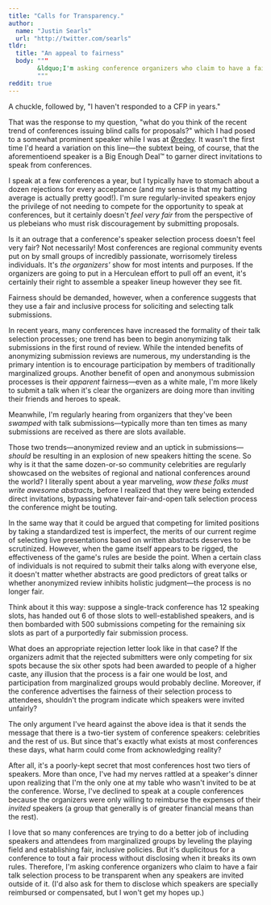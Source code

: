 ```yaml
---
title: "Calls for Transparency."
author:
  name: "Justin Searls"
  url: "http://twitter.com/searls"
tldr:
  title: "An appeal to fairness"
  body: """
        &ldquo;I'm asking conference organizers who claim to have a fair talk selection process to be transparent when any speakers are invited outside of it.&rdquo;
        """
reddit: true
---
```


A chuckle, followed by, "I haven't responded to a CFP in years."

That was the response to my question, "what do you think of the recent trend of conferences issuing blind calls for proposals?" which I had posed to a somewhat prominent speaker while I was at [Øredev](http://oredev.org). It wasn't the first time I'd heard a variation on this line—the subtext being, of course, that the aforementioend speaker is a Big Enough Deal™ to garner direct invitations to speak from conferences.

I speak at a few conferences a year, but I typically have to stomach about a dozen rejections for every acceptance (and my sense is that my batting average is actually pretty good!). I'm sure regularly-invited speakers enjoy the privilege of not needing to compete for the opportunity to speak at conferences, but it certainly doesn't *feel very fair* from the perspective of us plebeians who must risk discouragement by submitting proposals.

Is it an outrage that a conference's speaker selection process doesn't feel very fair? Not necessarily! Most conferences are regional community events put on by small groups of incredibly passionate, worrisomely tireless individuals. It's *the organizers'* show for most intents and purposes. If the organizers are going to put in a Herculean effort to pull off an event, it's certainly their right to assemble a speaker lineup however they see fit.

Fairness should be demanded, however, when a conference suggests that they use a fair and inclusive process for soliciting and selecting talk submissions.

In recent years, many conferences have increased the formality of their talk selection processes; one trend has been to begin anonymizing talk submissions in the first round of review. While the intended benefits of anonymizing submission reviews are numerous, my understanding is the primary intention is to encourage participation by members of traditionally marginalized groups. Another benefit of open and anonymous submission processes is their *apparent* fairness—even as a white male, I'm more likely to submit a talk when it's clear the organizers are doing more than inviting their friends and heroes to speak.

Meanwhile, I'm regularly hearing from organizers that they've been *swamped* with talk submissions—typically more than ten times as many submissions are received as there are slots available.

Those two trends—anonymized review and an uptick in submissions—*should* be resulting in an explosion of new speakers hitting the scene. So why is it that the same dozen-or-so community celebrities are regularly showcased on the websites of regional and national conferences around the world? I literally spent about a year marveling, *wow these folks must write awesome abstracts*, before I realized that they were being extended direct invitations, bypassing whatever fair-and-open talk selection process the conference might be touting.

In the same way that it could be argued that competing for limited positions by taking a standardized test is imperfect, the merits of our current regime of selecting live presentations based on written abstracts deserves to be scrutinized. However, when the game itself appears to be rigged, the effectiveness of the game's rules are beside the point. When a certain class of individuals is not required to submit their talks along with everyone else, it doesn't matter whether abstracts are good predictors of great talks or whether anonymized review inhibits holistic judgment—the process is no longer fair.

Think about it this way: suppose a single-track conference has 12 speaking slots, has handed out 6 of those slots to well-established speakers, and is then bombarded with 500 submissions competing for the remaining six slots as part of a purportedly fair submission process.

What does an appropriate rejection letter look like in that case? If the organizers admit that the rejected submitters were only competing for six spots because the six other spots had been awarded to people of a higher caste, any illusion that the process is a fair one would be lost, and participation from marginalized groups would probably decline. Moreover, if the conference advertises the fairness of their selection process to attendees, shouldn't the program indicate which speakers were invited unfairly?

The only argument I've heard against the above idea is that it sends the message that there is a two-tier system of conference speakers: celebrities and the rest of us. But since that's exactly what exists at most conferences these days, what harm could come from acknowledging reality?

After all, it's a poorly-kept secret that most conferences host two tiers of speakers. More than once, I've had my nerves rattled at a speaker's dinner upon realizing that I'm the only one at my table who wasn't invited to be at the conference. Worse, I've declined to speak at a couple conferences because the organizers were only willing to reimburse the expenses of their *invited* speakers (a group that generally is of greater financial means than the rest).

I love that so many conferences are trying to do a better job of including speakers and attendees from marginalized groups by leveling the playing field and establishing fair, inclusive policies. But it's duplicitous for a conference to tout a fair process without disclosing when it breaks its own rules. Therefore, I'm asking conference organizers who claim to have a fair talk selection process to be transparent when any speakers are invited outside of it. (I'd also ask for them to disclose which speakers are specially reimbursed or compensated, but I won't get my hopes up.)
